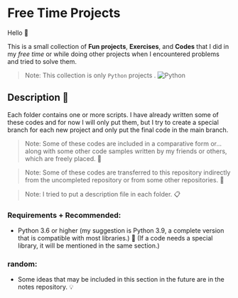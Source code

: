 # Free Time Projects
Hello 👋

This is a small collection of **Fun projects**, **Exercises**, and **Codes** that I did in my *free time* or while doing other projects when I encountered problems and tried to solve them.
      
 > Note: This collection is only `Python` projects .        ![Python](https://img.shields.io/badge/python-3670A0?style=for-the-badge&logo=python&logoColor=ffdd54)

## Description 📑
Each folder contains one or more scripts. I have already written some of these codes and for now I will only put them, but I try to create a special branch for each new project and only put the final code in the main branch.

 > Note: Some of these codes are included in a comparative form or... along with some other code samples written by my friends or others, which are freely placed. 🔗
 
 > Note: Some of these codes are transferred to this repository indirectly from the uncompleted repository or from some other repositories. 🔖
 
 > Note: I tried to put a description file in each folder. 📋

### Requirements + Recommended:
* Python 3.6 or higher (my suggestion is Python 3.9, a complete version that is compatible with most libraries.) 🐍
(If a code needs a special library, it will be mentioned in the same section.)

### random:
- Some ideas that may be included in this section in the future are in the notes repository. 💡

<!--
link uncomleted and note projects
-->

